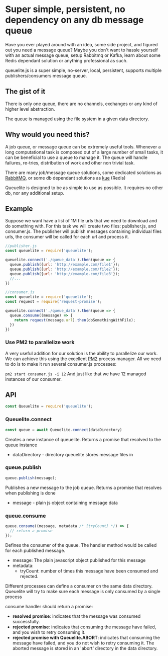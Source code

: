 # Super simple, persistent, no dependency on any db message queue

Have you ever played around with an idea, some side project, and figured out you need a message queue? Maybe you don't want to hassle yourself with an actual message queue, setup Rabbitmq or Kafka, learn about some Redis dependant solution or anything professional as such.

queuelite.js is a super simple, no-server, local, persistent, supports multiple publishers/consumers message queue.

## The gist of it
There is only one queue, there are no channels, exchanges or any kind of higher level abstraction. 

The queue is managed using the file system in a given data directory.

## Why would you need this?
A job queue, or message queue can be extremely useful tools. Whenever a long computational task is composed out of a large number
of small tasks, it can be beneficial to use a queue to manage it. The queue will handle failures, re-tries, distribution of work and other non trivial task.

There are many job/message queue solutions, some dedicated solutions as [RabbitMQ](https://www.rabbitmq.com/), or some db dependant solutions as [kue](https://github.com/Automattic/kue) (Redis)

Queuelite is designed to be as simple to use as possible. It requires no other db, nor any additional setup.

## Example
Suppose we want have a list of 1M file urls that we need to download and do something with. For this task we will create two files: publisher.js, and consumer.js. The publisher will publish messages containing individual files urls, the consumer will be called for each
url and process it.

```javascript
//publisher.js
const queuelite = require('queuelite');

queuelite.connect('./queue_data').then(queue => {
  queue.publish({url: 'http://example.com/file1'});
  queue.publish({url: 'http://example.com/file2'});
  queue.publish({url: 'http://example.com/file3'});
  //...
})
```

```javascript
//consumer.js
const queuelite = require('queuelite');
const request = require('request-promise');

queuelite.connect('./queue_data').then(queue => {
  queue.consume((message) => {
    return request(message.url).then(doSomethingWithFile);
  })
})
```

### Use PM2 to parallelize work
A very useful addition for our solution is the ability to parallelize our work. We can achieve this using the excellent [PM2](https://github.com/Unitech/pm2) process manager. All we need to do is to make it run several consumer.js processes:

``` pm2 start consumer.js -i 12 ```
And just like that we have 12 managed instances of our consumer.

## API
```js
const Queuelite = require('queuelite');
```

### Queuelite.connect
```js
const queue = await Queuelite.connect(dataDirectory)
```
Creates a new instance of queuelite. Returns a promise that resolved to the queue instance
- dataDirectory - directory queuelite stores message files in


### queue.publish
```js
queue.publish(message);
```
Publishes a new message to the job queue. Returns a promise that resolves when publishing is done
- message - plain js object containing message data

### queue.consume
```js
queue.consume((message, metadata /* {tryCount} */) => { 
  // return a promise
});
```
Defines the consumer of the queue. The handler method would be called for each published message.

- message: The plain javascript object published for this message
- metadata:
  - tryCount: number of times this message have been consumed and rejected.

Different processes can define a consumer on the same data directory. Queuelite will try to make sure each message is only consumed by a single process 

consume handler should return a promise:
  - **resolved promise**: indicates that the message was consumed successfully.
  - **rejected promise**: indicates that consuming the message have failed, and you wish to retry consuming it.
  - **rejected promise with Queuelite.ABORT**: indicates that consuming the message have failed, and you do not wish to retry consuming it. The aborted message is stored in an 'abort' directory in the data directory.
